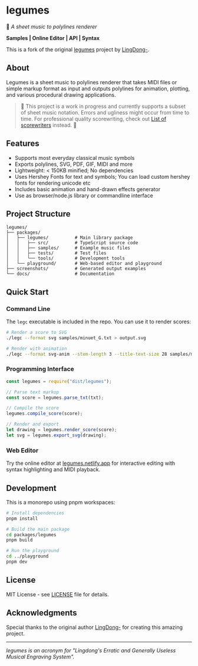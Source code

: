 # legumes

🎼 _A sheet music to polylines renderer_

**Samples | Online Editor | API | Syntax**

This is a fork of the original [legumes](https://github.com/LingDong-/legumes) project by [LingDong-](https://github.com/LingDong-).

## About

Legumes is a sheet music to polylines renderer that takes MIDI files or simple markup format as input and outputs polylines for animation, plotting, and various procedural drawing applications.

> 🚧 This project is a work in progress and currently supports a subset of sheet music notation. Errors and ugliness might occur from time to time. For professional quality scorewriting, check out [List of scorewriters](https://en.wikipedia.org/wiki/List_of_scorewriters) instead. 🚧

## Features

* Supports most everyday classical music symbols
* Exports polylines, SVG, PDF, GIF, MIDI and more
* Lightweight: < 150KB minified; No dependencies
* Uses Hershey Fonts for text and symbols; You can load custom hershey fonts for rendering unicode etc
* Includes basic animation and hand-drawn effects generator
* Use as browser/node.js library or commandline interface

## Project Structure

```
legumes/
├── packages/
│   ├── legumes/          # Main library package
│   │   ├── src/          # TypeScript source code
│   │   ├── samples/      # Example music files
│   │   ├── tests/        # Test files
│   │   └── tools/        # Development tools
│   └── playground/       # Web-based editor and playground
├── screenshots/          # Generated output examples
└── docs/                 # Documentation
```

## Quick Start

### Command Line

The `legc` executable is included in the repo. You can use it to render scores:

```bash
# Render a score to SVG
./legc --format svg samples/minuet_G.txt > output.svg

# Render with animation
./legc --format svg-anim --stem-length 3 --title-text-size 28 samples/minuet_G.txt > output.svg
```

### Programming Interface

```javascript
const legumes = require("dist/legumes");

// Parse text markup
const score = legumes.parse_txt(txt);

// Compile the score
legumes.compile_score(score);

// Render and export
let drawing = legumes.render_score(score);
let svg = legumes.export_svg(drawing);
```

### Web Editor

Try the online editor at [legumes.netlify.app](https://legumes.netlify.app/) for interactive editing with syntax highlighting and MIDI playback.

## Development

This is a monorepo using pnpm workspaces:

```bash
# Install dependencies
pnpm install

# Build the main package
cd packages/legumes
pnpm build

# Run the playground
cd ../playground
pnpm dev
```

## License

MIT License - see [LICENSE](LICENSE) file for details.

## Acknowledgments

Special thanks to the original author [LingDong-](https://github.com/LingDong-) for creating this amazing project.

---

*legumes is an acronym for "Lingdong's Erratic and Generally Useless Musical Engraving System".* 
